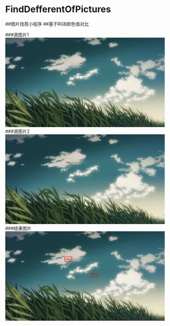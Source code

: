 ﻿# FindDefferentOfPictures
##图片找茬小程序
##基于RGB颜色值对比

###源图片1
![头像](https://github.com/YuRacle/FindDefferentOfPictures/blob/master/src/images/1.png)
###源图片2
![头像](https://github.com/YuRacle/FindDefferentOfPictures/blob/master/src/images/3.png)
###结果图片
![头像](https://github.com/YuRacle/FindDefferentOfPictures/blob/master/src/images/out.png)
